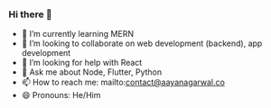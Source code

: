 ### Hi there 👋



- 🌱 I’m currently learning MERN
- 👯 I’m looking to collaborate on web development (backend), app development
- 🤔 I’m looking for help with React
- 💬 Ask me about Node, Flutter, Python
- 📫 How to reach me: mailto:contact@aayanagarwal.co
- 😄 Pronouns: He/Him

